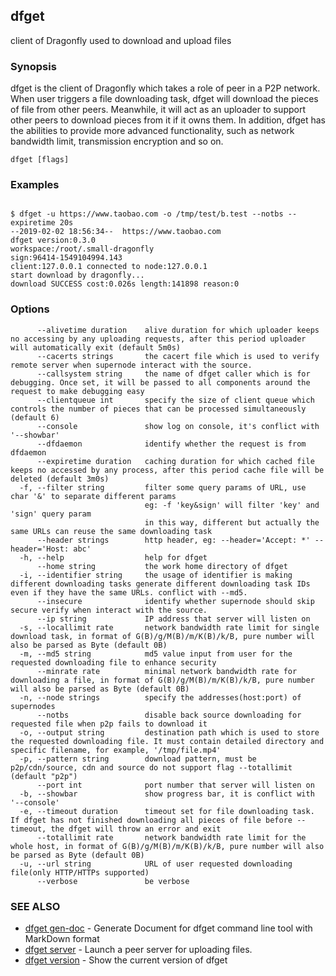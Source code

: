 ## dfget

client of Dragonfly used to download and upload files

### Synopsis

dfget is the client of Dragonfly which takes a role of peer in a P2P network.
When user triggers a file downloading task, dfget will download the pieces of
file from other peers. Meanwhile, it will act as an uploader to support other
peers to download pieces from it if it owns them. In addition, dfget has the
abilities to provide more advanced functionality, such as network bandwidth
limit, transmission encryption and so on.

```
dfget [flags]
```

### Examples

```

$ dfget -u https://www.taobao.com -o /tmp/test/b.test --notbs --expiretime 20s
--2019-02-02 18:56:34--  https://www.taobao.com
dfget version:0.3.0
workspace:/root/.small-dragonfly
sign:96414-1549104994.143
client:127.0.0.1 connected to node:127.0.0.1
start download by dragonfly...
download SUCCESS cost:0.026s length:141898 reason:0

```

### Options

```
      --alivetime duration    alive duration for which uploader keeps no accessing by any uploading requests, after this period uploader will automatically exit (default 5m0s)
      --cacerts strings       the cacert file which is used to verify remote server when supernode interact with the source.
      --callsystem string     the name of dfget caller which is for debugging. Once set, it will be passed to all components around the request to make debugging easy
      --clientqueue int       specify the size of client queue which controls the number of pieces that can be processed simultaneously (default 6)
      --console               show log on console, it's conflict with '--showbar'
      --dfdaemon              identify whether the request is from dfdaemon
      --expiretime duration   caching duration for which cached file keeps no accessed by any process, after this period cache file will be deleted (default 3m0s)
  -f, --filter string         filter some query params of URL, use char '&' to separate different params
                              eg: -f 'key&sign' will filter 'key' and 'sign' query param
                              in this way, different but actually the same URLs can reuse the same downloading task
      --header strings        http header, eg: --header='Accept: *' --header='Host: abc'
  -h, --help                  help for dfget
      --home string           the work home directory of dfget
  -i, --identifier string     the usage of identifier is making different downloading tasks generate different downloading task IDs even if they have the same URLs. conflict with --md5.
      --insecure              identify whether supernode should skip secure verify when interact with the source.
      --ip string             IP address that server will listen on
  -s, --locallimit rate       network bandwidth rate limit for single download task, in format of G(B)/g/M(B)/m/K(B)/k/B, pure number will also be parsed as Byte (default 0B)
  -m, --md5 string            md5 value input from user for the requested downloading file to enhance security
      --minrate rate          minimal network bandwidth rate for downloading a file, in format of G(B)/g/M(B)/m/K(B)/k/B, pure number will also be parsed as Byte (default 0B)
  -n, --node strings          specify the addresses(host:port) of supernodes
      --notbs                 disable back source downloading for requested file when p2p fails to download it
  -o, --output string         destination path which is used to store the requested downloading file. It must contain detailed directory and specific filename, for example, '/tmp/file.mp4'
  -p, --pattern string        download pattern, must be p2p/cdn/source, cdn and source do not support flag --totallimit (default "p2p")
      --port int              port number that server will listen on
  -b, --showbar               show progress bar, it is conflict with '--console'
  -e, --timeout duration      timeout set for file downloading task. If dfget has not finished downloading all pieces of file before --timeout, the dfget will throw an error and exit
      --totallimit rate       network bandwidth rate limit for the whole host, in format of G(B)/g/M(B)/m/K(B)/k/B, pure number will also be parsed as Byte (default 0B)
  -u, --url string            URL of user requested downloading file(only HTTP/HTTPs supported)
      --verbose               be verbose
```

### SEE ALSO

* [dfget gen-doc](dfget_gen-doc.md)	 - Generate Document for dfget command line tool with MarkDown format
* [dfget server](dfget_server.md)	 - Launch a peer server for uploading files.
* [dfget version](dfget_version.md)	 - Show the current version of dfget

